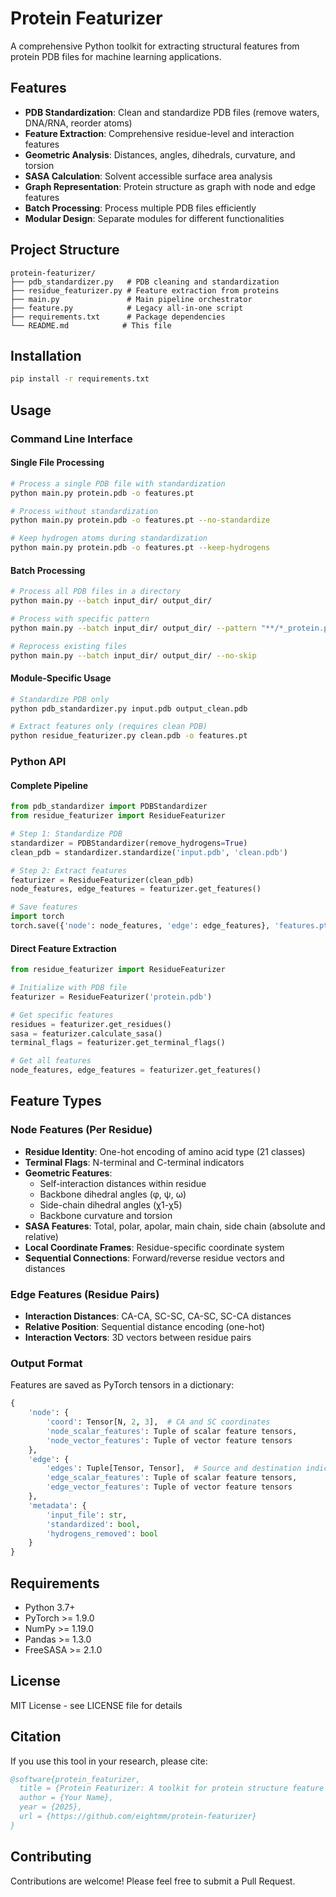 # Protein Featurizer

A comprehensive Python toolkit for extracting structural features from protein PDB files for machine learning applications.

## Features

- **PDB Standardization**: Clean and standardize PDB files (remove waters, DNA/RNA, reorder atoms)
- **Feature Extraction**: Comprehensive residue-level and interaction features
- **Geometric Analysis**: Distances, angles, dihedrals, curvature, and torsion
- **SASA Calculation**: Solvent accessible surface area analysis
- **Graph Representation**: Protein structure as graph with node and edge features
- **Batch Processing**: Process multiple PDB files efficiently
- **Modular Design**: Separate modules for different functionalities

## Project Structure

```
protein-featurizer/
├── pdb_standardizer.py   # PDB cleaning and standardization
├── residue_featurizer.py # Feature extraction from proteins
├── main.py               # Main pipeline orchestrator
├── feature.py            # Legacy all-in-one script
├── requirements.txt      # Package dependencies
└── README.md            # This file
```

## Installation

```bash
pip install -r requirements.txt
```

## Usage

### Command Line Interface

#### Single File Processing

```bash
# Process a single PDB file with standardization
python main.py protein.pdb -o features.pt

# Process without standardization
python main.py protein.pdb -o features.pt --no-standardize

# Keep hydrogen atoms during standardization
python main.py protein.pdb -o features.pt --keep-hydrogens
```

#### Batch Processing

```bash
# Process all PDB files in a directory
python main.py --batch input_dir/ output_dir/

# Process with specific pattern
python main.py --batch input_dir/ output_dir/ --pattern "**/*_protein.pdb"

# Reprocess existing files
python main.py --batch input_dir/ output_dir/ --no-skip
```

#### Module-Specific Usage

```bash
# Standardize PDB only
python pdb_standardizer.py input.pdb output_clean.pdb

# Extract features only (requires clean PDB)
python residue_featurizer.py clean.pdb -o features.pt
```

### Python API

#### Complete Pipeline

```python
from pdb_standardizer import PDBStandardizer
from residue_featurizer import ResidueFeaturizer

# Step 1: Standardize PDB
standardizer = PDBStandardizer(remove_hydrogens=True)
clean_pdb = standardizer.standardize('input.pdb', 'clean.pdb')

# Step 2: Extract features
featurizer = ResidueFeaturizer(clean_pdb)
node_features, edge_features = featurizer.get_features()

# Save features
import torch
torch.save({'node': node_features, 'edge': edge_features}, 'features.pt')
```

#### Direct Feature Extraction

```python
from residue_featurizer import ResidueFeaturizer

# Initialize with PDB file
featurizer = ResidueFeaturizer('protein.pdb')

# Get specific features
residues = featurizer.get_residues()
sasa = featurizer.calculate_sasa()
terminal_flags = featurizer.get_terminal_flags()

# Get all features
node_features, edge_features = featurizer.get_features()
```

## Feature Types

### Node Features (Per Residue)

- **Residue Identity**: One-hot encoding of amino acid type (21 classes)
- **Terminal Flags**: N-terminal and C-terminal indicators
- **Geometric Features**:
  - Self-interaction distances within residue
  - Backbone dihedral angles (φ, ψ, ω)
  - Side-chain dihedral angles (χ1-χ5)
  - Backbone curvature and torsion
- **SASA Features**: Total, polar, apolar, main chain, side chain (absolute and relative)
- **Local Coordinate Frames**: Residue-specific coordinate system
- **Sequential Connections**: Forward/reverse residue vectors and distances

### Edge Features (Residue Pairs)

- **Interaction Distances**: CA-CA, SC-SC, CA-SC, SC-CA distances
- **Relative Position**: Sequential distance encoding (one-hot)
- **Interaction Vectors**: 3D vectors between residue pairs

### Output Format

Features are saved as PyTorch tensors in a dictionary:

```python
{
    'node': {
        'coord': Tensor[N, 2, 3],  # CA and SC coordinates
        'node_scalar_features': Tuple of scalar feature tensors,
        'node_vector_features': Tuple of vector feature tensors
    },
    'edge': {
        'edges': Tuple[Tensor, Tensor],  # Source and destination indices
        'edge_scalar_features': Tuple of scalar feature tensors,
        'edge_vector_features': Tuple of vector feature tensors
    },
    'metadata': {
        'input_file': str,
        'standardized': bool,
        'hydrogens_removed': bool
    }
}
```

## Requirements

- Python 3.7+
- PyTorch >= 1.9.0
- NumPy >= 1.19.0
- Pandas >= 1.3.0
- FreeSASA >= 2.1.0

## License

MIT License - see LICENSE file for details

## Citation

If you use this tool in your research, please cite:

```bibtex
@software{protein_featurizer,
  title = {Protein Featurizer: A toolkit for protein structure feature extraction},
  author = {Your Name},
  year = {2025},
  url = {https://github.com/eightmm/protein-featurizer}
}
```

## Contributing

Contributions are welcome! Please feel free to submit a Pull Request.